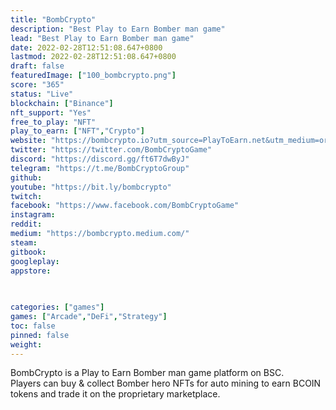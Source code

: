 ```yaml
---
title: "BombCrypto"
description: "Best Play to Earn Bomber man game"
lead: "Best Play to Earn Bomber man game"
date: 2022-02-28T12:51:08.647+0800
lastmod: 2022-02-28T12:51:08.647+0800
draft: false
featuredImage: ["100_bombcrypto.png"]
score: "365"
status: "Live"
blockchain: ["Binance"]
nft_support: "Yes"
free_to_play: "NFT"
play_to_earn: ["NFT","Crypto"]
website: "https://bombcrypto.io?utm_source=PlayToEarn.net&utm_medium=organic&utm_campaign=gamepage"
twitter: "https://twitter.com/BombCryptoGame"
discord: "https://discord.gg/ft6T7dwByJ"
telegram: "https://t.me/BombCryptoGroup"
github: 
youtube: "https://bit.ly/bombcrypto"
twitch: 
facebook: "https://www.facebook.com/BombCryptoGame"
instagram: 
reddit: 
medium: "https://bombcrypto.medium.com/"
steam: 
gitbook: 
googleplay: 
appstore: 

  
    
categories: ["games"]
games: ["Arcade","DeFi","Strategy"]
toc: false
pinned: false
weight: 
---
```

BombCrypto is a Play to Earn Bomber man game platform on BSC.<br> Players can buy &amp; collect Bomber hero NFTs for auto mining to earn BCOIN tokens and trade it on the proprietary marketplace.